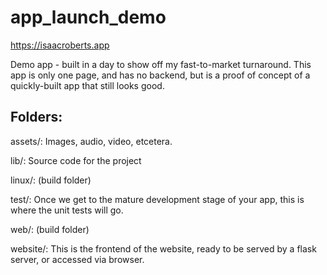 # app_launch_demo

https://isaacroberts.app

Demo app - built in a day to show off my fast-to-market turnaround. This app is only one page, and has no backend, but is a proof of concept of a quickly-built app that still looks good. 

## Folders:

assets/:
Images, audio, video, etcetera. 

lib/:
Source code for the project

linux/:
(build folder)

test/:
Once we get to the mature development stage of your app, this is where the unit tests will go.

web/:
(build folder)

website/:
This is the frontend of the website, ready to be served by a flask server, or accessed via browser.
